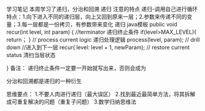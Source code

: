 学习笔记
本周学习了递归，分治和回溯
递归 注意的特点
递归-调用自己进行循环
特点：1.向下进入不同的递归层，向上又回到原来一层；2.参数来传递不同的变量；3.每一层都是一份拷贝，有参数带来变化
递归 java模板
public void recur(int level, int param) {
  //terminator 递归终止条件
  if(level>MAX_LEVEL){
    return；
  }
  // process current logic 递归处理逻辑 
  process(level, param); 
  // drill down //进入到下一层
  recur( level: level + 1, newParam); 
  // restore current status  清扫当层状态
  
}
备注： 递归终止条件一定要一开始就写出来，否则会成为

分治和回溯都是递归的一种衍生

思维要点：
1.不要人肉进行递归（最大误区）
2.找到最近最简单方法，将其拆解成可重复解决的问题（重复子问题）
3.数学归纳思维法
